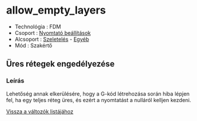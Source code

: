 # allow\_empty\_layers

* Technológia : FDM
* Csoport : [Nyomtató beállítások](../../../konfig/print_settings)
* Alcsoport : [Szeletelés](../../../konfig/print_settings#szeletelés) - [Egyéb](../../../konfig/print_settings#egyéb)
* Mód : Szakértő

## Üres rétegek engedélyezése

### Leírás

Lehetőség annak elkerülésére, hogy a G-kód létrehozása során hiba lépjen fel, ha egy teljes réteg üres, és ezért a nyomtatást a nulláról kelljen kezdeni.

[Vissza a változók listájához](../../variable_list)

